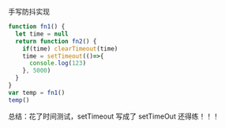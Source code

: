 手写防抖实现

```js
function fn1() {
  let time = null
  return function fn2() {
    if(time) clearTimeout(time)
    time = setTimeout(()=>{
      console.log(123)
    }, 5000)
  }
}
var temp = fn1()
temp()
```

总结：花了时间测试，setTimeout 写成了 setTimeOut 还得练！！！
